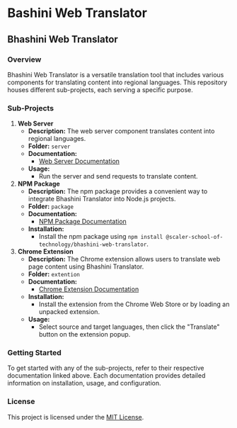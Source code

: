 # Bashini Web Translator

## Bhashini Web Translator

### Overview

Bhashini Web Translator is a versatile translation tool that includes various components for translating content into regional languages. This repository houses different sub-projects, each serving a specific purpose.

### Sub-Projects

1. **Web Server**
    - **Description:** The web server component translates content into regional languages.
    - **Folder:** `server`
    - **Documentation:**
        - [Web Server Documentation](/server/README.md)
    - **Usage:**
        - Run the server and send requests to translate content.
2. **NPM Package**
    - **Description:** The npm package provides a convenient way to integrate Bhashini Translator into Node.js projects.
    - **Folder:** `package`
    - **Documentation:**
        - [NPM Package Documentation](/package/README.md)
    - **Installation:**
        - Install the npm package using `npm install @scaler-school-of-technology/bhashini-web-translator`.
3. **Chrome Extension**
    - **Description:** The Chrome extension allows users to translate web page content using Bhashini Translator.
    - **Folder:** `extention`
    - **Documentation:**
        - [Chrome Extension Documentation](/extension/README.md)
    - **Installation:**
        - Install the extension from the Chrome Web Store or by loading an unpacked extension.
    - **Usage:**
        - Select source and target languages, then click the "Translate" button on the extension popup.

### Getting Started

To get started with any of the sub-projects, refer to their respective documentation linked above. Each documentation provides detailed information on installation, usage, and configuration.

### License

This project is licensed under the [MIT License](LICENSE).